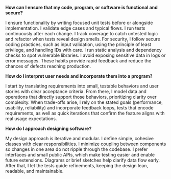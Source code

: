 **How can I ensure that my code, program, or software is functional and secure?**

I ensure functionality by writing focused unit tests before or alongside implementation. I validate edge cases and typical flows. I run tests continuously after each change. I track coverage to catch untested logic and refactor when tests reveal design smells. For security, I follow secure coding practices, such as input validation, using the principle of least privilege, and handling IDs with care. I run static analysis and dependency checks to spot vulnerable libraries. I avoid exposing sensitive data in logs or error messages. These habits provide rapid feedback and reduce the chances of defects reaching production.

**How do I interpret user needs and incorporate them into a program?**

I start by translating requirements into small, testable behaviors and user stories with clear acceptance criteria. From there, I model data and operations that directly support those behaviors, prioritizing clarity over complexity. When trade-offs arise, I rely on the stated goals (performance, usability, reliability) and incorporate feedback loops, tests that encode requirements, as well as quick iterations that confirm the feature aligns with real usage expectations.

**How do I approach designing software?**

My design approach is iterative and modular. I define simple, cohesive classes with clear responsibilities. I minimize coupling between components so changes in one area do not ripple through the codebase. I prefer interfaces and small public APIs, which make testing easier and enable future extensions. Diagrams or brief sketches help clarify data flow early. After that, I let the tests guide refinements, keeping the design lean, readable, and maintainable.

